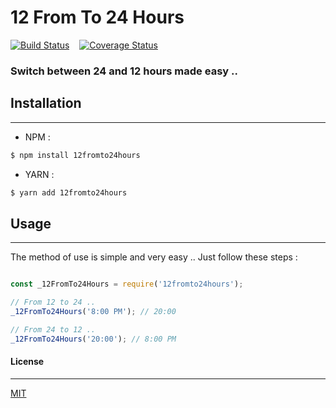 # 12 From To 24 Hours

[![Build Status](https://travis-ci.org/3imed-jaberi/12-from-to-24-hours.svg?branch=master)](https://travis-ci.org/3imed-jaberi/12-from-to-24-hours) &nbsp;&nbsp; [![Coverage Status](https://coveralls.io/repos/github/3imed-jaberi/12-from-to-24-hours/badge.svg?branch=master)](https://coveralls.io/github/3imed-jaberi/12-from-to-24-hours?branch=master)

### Switch between 24 and 12 hours made easy ..


## Installation 
---

- NPM :
```bash
$ npm install 12fromto24hours
```

- YARN :
```bash
$ yarn add 12fromto24hours
```


## Usage 
---
The method of use is simple and very easy .. Just follow these steps :

```javascript

const _12FromTo24Hours = require('12fromto24hours');

// From 12 to 24 .. 
_12FromTo24Hours('8:00 PM'); // 20:00

// From 24 to 12 .. 
_12FromTo24Hours('20:00'); // 8:00 PM

```


#### License
---

[MIT](LICENSE)